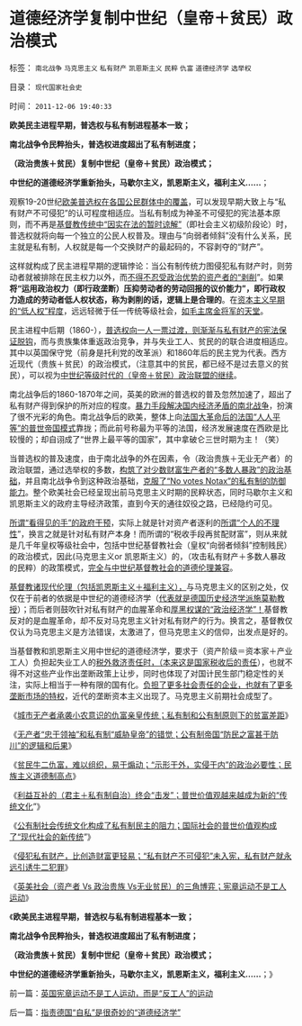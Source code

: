 # 道德经济学复制中世纪（皇帝＋贫民）政治模式

标签： `南北战争` `马克思主义` `私有财产` `凯恩斯主义` `民粹` `仇富` `道德经济学` `选举权` 

目录： `现代国家社会史`

时间： `2011-12-06 19:40:33`

**欧美民主进程早期，普选权与私有制进程基本一致；**

**南北战争令民粹抬头，普选权进度超出了私有制进度；**

**（政治贵族＋贫民）复制中世纪（皇帝＋贫民）政治模式；**

**中世纪的道德经济学重新抬头，马歇尔主义，凯恩斯主义，福利主义……**；

观察19-20世纪[欧美普选权在各国公民群体中的覆盖](../../../2011/3/16/美国的户籍制度和民粹运动.md)，可以发现早期大致上与“私有财产不可侵犯”的认可程度相适应。当私有制成为神圣不可侵犯的宪法基本原则，而不再是[基督教传统中“因实在法的暂时谅解”](../../../2011/10/7/没有私有制就无所谓民主！基督教通往奴役之路的命运！.md)（即社会主义初级阶段论）时，普选权就将向每一个独立的公民人权普及。理由与“向弱者倾斜”没有什么关系，民主就是私有制，人权就是每一个交换财产的最起码的，不容剥夺的“财产”。

这样就构成了民主进程早期的逻辑悖论：当公有制传统力图侵犯私有财产时，则劳动者就被排除在民主权力以外，而[不得不忍受政治优势的资产者的“剥削](../../../2008/10/16/极力维护不公平制度的是受害者自已.md)”。如果**将“运用政治权力（即行政垄断）压抑劳动者的劳动回报的议价能力”，即行政权力造成的劳动者低人权状态，称为剥削的话，逻辑上是合理的**。在[资本主义早期的“低人权”程度](../../../2011/7/10/“向劳动者倾斜”将（低人权＝失业＋低工资）.md)，远远轻微于任一传统等级社会，[如毛主席金将军的天堂](../../../2009/6/3/朝鲜是个天堂，衣食住行减肥死都免费.md)。

民主进程中后期（1860-），[普选权向一人一票过渡，则渐渐与私有财产的宪法保证脱钩](../../../2011/12/3/公有制特征是民粹化，劣币驱逐良币.md)，而与贵族集体重返政治竞争，并与失业工人、贫民的的联合进度相适应。其中以英国保守党（前身是托利党的改革派）和1860年后的民主党为代表。西方近现代（贵族＋贫民）的政治模式，（注意其中的贫民，都已经不是过去意义的贫民），可以视为[中世纪等级时代的（皇帝＋贫民）政治联盟的继续](../../../2011/11/24/中世纪领主制的机理和蒋介石的统治术.md)。

南北战争后的1860-1870年之间，英美的欧洲的普选权的普及忽然加速了，超出了私有财产得到保护的所对应的程度。[暴力手段解决国内经济矛盾的南北战争](../../../2011/7/14/林肯奠定了美国社会再次和解的基础.md)，扮演了很不光彩的角色。南北战争后的欧美，整体上向[法国大革命后的法国“人人平等”的普世帝国模式](../../../2011/9/2/普世帝国的天下主义.md)靠拢；而此前号称最为平等的法国，经济发展速度在西欧是比较慢的；却自诩成了“世界上最平等的国家”，其中拿破仑三世时期为主！（笑）

当普选权的普及速度，由于南北战争的外在因素，令（政治贵族＋无业无产者）的政治联盟，通过选举权的多数，[构筑了对少数财富生产者的“多数人暴政”的政治基础](../../../2011/10/16/阶级斗争中的大脑急转弯，攻击无权的小平民.md)，并且南北战争令到这种政治基础，[克服了“No votes Notax”的私有制的防御能力](../../../2011/10/15/NoPrivateNoFair!没有私有制就没有公平！.md)。整个欧美社会已经呈现出前马克思主义时期的民粹状态，同时马歇尔主义和凯恩斯主义的政府主导经济政策，直到今天的通往奴役之路，已经隐约可见。

[所谓“看得见的手”的政府干预](../../../2009/12/26/“看得见的手”催化了大萧条.md)，实际上就是针对资产者逐利的[所谓“个人的不理性](../../../2009/4/6/“市场不理性”道德借口操纵利益剥夺和财富转移.md)”，换言之就是针对私有财产本身！而所谓的“税收手段再贫配财富”，则从来就是几千年皇权等级社会中，包括中世纪基督教社会（皇权“向弱者倾斜”控制贱民）的政治模式，因此(马克思主义or 凯恩斯主义）的，（攻击私有财产＋多数人暴政的民粹）的政策模式，[完全与中世纪基督教社会的道德伦理兼容](../../../2011/4/21/民主乍整才是好东西？.md)。

[基督教诸现代伦理（包括凯恩斯主义＋福利主义），](../../../2011/8/24/（负利率＋禁止高利贷）＝取缔（货币储蓄）.md)与马克思主义的区别之处，仅仅在于前者的依据是中世纪的道德经济学（[代表就是德国历史经济学派施莫勒教授](../../../2011/2/14/德国历史学派和《历史决定论的贫困》.md)）；而后者则鼓吹针对私有财产的血腥革命和[厚黑权谋的“政治经济学”！](../../../2011/2/9/Alfred马歇尔经济学Vs马克思主义.md)基督教反对的是血腥革命，却不反对马克思主义针对私有财产的行为。换言之，基督教仅仅认为马克思主义是方法错误，太激进了，但马克思主义的信仰，出发点是好的。

当基督教和凯恩斯主义用中世纪的道德经济学，要求于（资产阶级＝资本家＋产业工人）负担起失业工人的[税外救济责任时，（本来这是国家税收后的责任](../../../2008/5/23/赈灾和灾区重建，是政府的责任.md)），也就不得不对这些产业作出垄断政策上让步，同时也体现了对国计民生部门稳定性的关注，实际上相当于一种有限的国有化。[负担了更多社会责任的企业，也就有了更多垄断市场的特权](../../../2011/8/26/慈善捐献是市场经济的自主交换行为.md)，近代的垄断资本主义出现了。马克思主义前期社会成型了。

《[城市无产者承袭小农意识的仇富亲皇传统；私有制和公有制原则下的贫富差距](../../../2011/12/5/城市无产者承袭小农意识的仇富亲皇传统文化.md)》

《[无产者“忠于领袖”和私有制“威胁皇帝”的错觉；公有制帝国“防民之富甚于防川”的逻辑和后果](../../../2011/12/5/“防民之富甚于防川”的政治利益和逻辑后果.md)》

《[贫民牛二仇富，难以组织，易于煽动；“示形于外，实侵于内”的政治必要性；民族主义道德制高点](../../../2011/12/5/为什么民族主义会成为流氓的道德制高点？.md)》

《[利益互补的（君主＋私有制自治）终会“击发”；普世价值观越来越成为新的“传统文化](../../../2011/12/5/为什么克伦威尔必须独裁，华盛顿可以放弃权力？.md)”》

《[公有制社会传统文化构成了私有制民主的阻力；国际社会的普世价值观构成了“现代社会的新传统](../../../2011/12/6/英国托利党的1780-1830年的“极右独裁”.md)”》

《[侵犯私有财产，比创造财富更轻易；“私有财产不可侵犯”未入宪，私有财产就永远引诱牛二犯罪](../../../2011/12/6/侵犯私有财产，比创造财富更轻易.md)》

《[英美社会（资产者 Vs 政治贵族 Vs无业贫民）的三角博弈；宪章运动不是工人运动](../../../2011/12/6/英国宪章运动不是工人运动，而是“反工人”的运动.md)》

《**欧美民主进程早期，普选权与私有制进程基本一致；**

**南北战争令民粹抬头，普选权进度超出了私有制进度；**

**（政治贵族＋贫民）复制中世纪（皇帝＋贫民）政治模式；**

**中世纪的道德经济学重新抬头，马歇尔主义，凯恩斯主义，福利主义……**；》



前一篇：[英国宪章运动不是工人运动，而是“反工人”的运动](../../../2011/12/6/英国宪章运动不是工人运动，而是“反工人”的运动.md)

后一篇：[指责德国“自私”是很奇妙的“道德经济学”](../../../2011/12/6/指责德国“自私”是很奇妙的“道德经济学”.md)